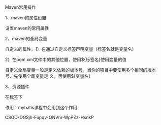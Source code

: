 Maven常用操作

1、maven的属性设置

<properties>设置maven的常用属性

2、maven的全局变量

自定义的属性，1）在<properties>通过自定义标签声明变量（标签名就是变量名）

2）在pom.xml文件中的其他位置，使用${标签名}使用变量的值

自定义全局变量一般是定义依赖的版本号，当你的项目中要使用多个相同的版本号，先使用全局变量定 义，再使用${变量名}



3、资源插件

在<build>标签下

作用：mybatis课程中会用到这个作用



CSGO-DGSjh-Fopqv-QNVhr-WpPZz-HsnkP



